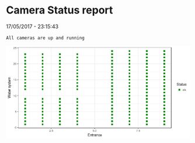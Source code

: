 Camera Status report
================
17/05/2017 - 23:15:43

    All cameras are up and running

![](camreport_files/figure-markdown_github/unnamed-chunk-2-1.png)
